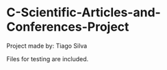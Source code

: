 C-Scientific-Articles-and-Conferences-Project
=============================================

Project made by: Tiago Silva

Files for testing are included.

